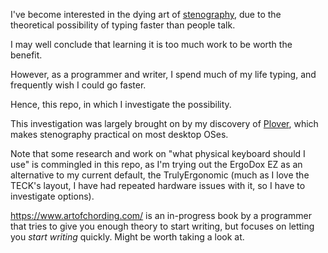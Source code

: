 I've become interested in the dying art of
[stenography](https://en.wikipedia.org/wiki/Stenotype),
due to the theoretical possibility of typing faster than people talk.

I may well conclude that learning it is too much work to be worth the benefit.

However, as a programmer and writer, I spend much of my life typing, and
frequently wish I could go faster.

Hence, this repo, in which I investigate the possibility.

This investigation was largely brought on by my discovery of
[Plover](http://plover.stenoknight.com/), which makes stenography practical on
most desktop OSes.

Note that some research and work on "what physical keyboard should I use" is
commingled in this repo, as I'm trying out the ErgoDox EZ as an alternative to
my current default, the TrulyErgonomic (much as I love the TECK's layout, I
have had repeated hardware issues with it, so I have to investigate options).

https://www.artofchording.com/ is an in-progress book by a programmer that
tries to give you enough theory to start writing, but focuses on letting you
*start writing* quickly. Might be worth taking a look at.
